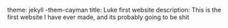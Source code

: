 theme: jekyll -them-cayman
title: Luke first website 
description: This is the first website I have ever made, and its probably going to be shit
